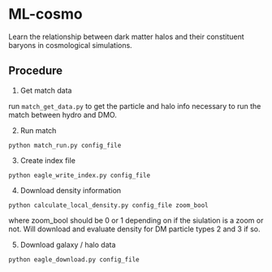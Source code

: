 # ML-cosmo

Learn the relationship between dark matter halos and their constituent baryons in cosmological simulations.

## Procedure

1. Get match data

run `match_get_data.py` to get the particle and halo info necessary to run the match between hydro and DMO.

2. Run match

`python match_run.py config_file`

3. Create index file

`python eagle_write_index.py config_file`

4. Download density information

`python calculate_local_density.py config_file zoom_bool`

where zoom_bool should be 0 or 1 depending on if the siulation is a zoom or not. Will download and evaluate density for DM particle types 2 and 3 if so.

5. Download galaxy / halo data

`python eagle_download.py config_file`


